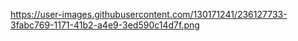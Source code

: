 https://user-images.githubusercontent.com/130171241/236127733-3fabc769-1171-41b2-a4e9-3ed590c14d7f.png

